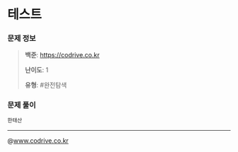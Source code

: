 # 테스트

### 문제 정보
> **백준**: https://codrive.co.kr
> 
> **난이도**: 1
>
> **유형**: #완전탐색


### 문제 풀이
```Java
한태산
```


---
@www.codrive.co.kr